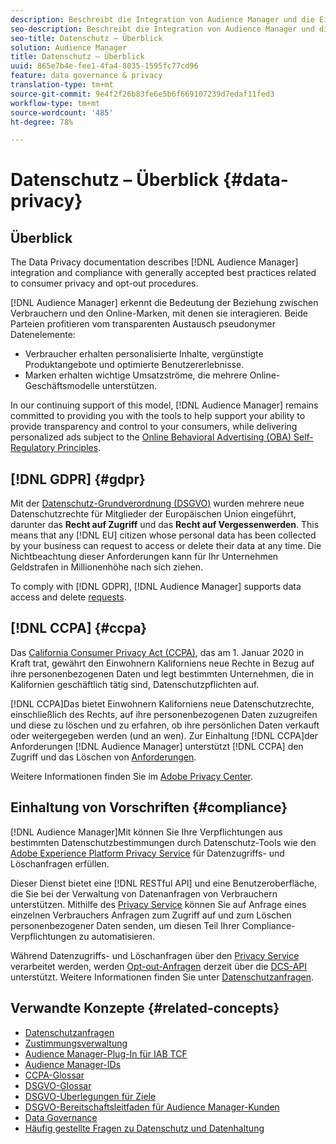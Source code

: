 ```yaml
---
description: Beschreibt die Integration von Audience Manager und die Einhaltung allgemein anerkannter Best Practices in Bezug auf Verbraucherschutz und Opt-out-Verfahren.
seo-description: Beschreibt die Integration von Audience Manager und die Einhaltung allgemein anerkannter Best Practices in Bezug auf Verbraucherschutz und Opt-out-Verfahren.
seo-title: Datenschutz – Überblick
solution: Audience Manager
title: Datenschutz – Überblick
uuid: 865e7b4e-fee1-4fa4-8035-1595fc77cd96
feature: data governance & privacy
translation-type: tm+mt
source-git-commit: 9e4f2f26b83fe6e5b6f669107239d7edaf11fed3
workflow-type: tm+mt
source-wordcount: '485'
ht-degree: 78%

---
```



# Datenschutz – Überblick {#data-privacy}

## Überblick

The Data Privacy documentation describes [!DNL Audience Manager] integration and compliance with generally accepted best practices related to consumer privacy and opt-out procedures.

[!DNL Audience Manager] erkennt die Bedeutung der Beziehung zwischen Verbrauchern und den Online-Marken, mit denen sie interagieren. Beide Parteien profitieren vom transparenten Austausch pseudonymer Datenelemente:

* Verbraucher erhalten personalisierte Inhalte, vergünstigte Produktangebote und optimierte Benutzererlebnisse.
* Marken erhalten wichtige Umsatzströme, die mehrere Online-Geschäftsmodelle unterstützen.

In our continuing support of this model, [!DNL Audience Manager] remains committed to providing you with the tools to help support your ability to provide  transparency and control to your consumers, while delivering personalized ads subject to the [Online Behavioral Advertising (OBA) Self-Regulatory Principles](https://www.iab.com/news/self-regulatory-principles-for-online-behavioral-advertising/).

## [!DNL GDPR] {#gdpr}

Mit der [Datenschutz-Grundverordnung (DSGVO)](https://eugdpr.org/) wurden mehrere neue Datenschutzrechte für Mitglieder der Europäischen Union eingeführt, darunter das **Recht auf Zugriff** und das **Recht auf Vergessenwerden**. This means that any [!DNL EU] citizen whose personal data has been collected by your business can request to access or delete their data at any time. Die Nichtbeachtung dieser Anforderungen kann für Ihr Unternehmen Geldstrafen in Millionenhöhe nach sich ziehen.

To comply with [!DNL GDPR], [!DNL Audience Manager] supports data access and delete [requests](data-privacy-requests.md).

## [!DNL CCPA] {#ccpa}

Das [California Consumer Privacy Act (CCPA)](https://www.caprivacy.org/about), das am 1. Januar 2020 in Kraft trat, gewährt den Einwohnern Kaliforniens neue Rechte in Bezug auf ihre personenbezogenen Daten und legt bestimmten Unternehmen, die in Kalifornien geschäftlich tätig sind, Datenschutzpflichten auf.

[!DNL CCPA]Das bietet Einwohnern Kaliforniens neue Datenschutzrechte, einschließlich des Rechts, auf ihre personenbezogenen Daten zuzugreifen und diese zu löschen und zu erfahren, ob ihre persönlichen Daten verkauft oder weitergegeben werden (und an wen). Zur Einhaltung [!DNL CCPA]der Anforderungen [!DNL Audience Manager] unterstützt [!DNL CCPA] den Zugriff und das Löschen von [Anforderungen](data-privacy-requests.md).

Weitere Informationen finden Sie im [Adobe Privacy Center](https://www.adobe.com/de/privacy/opt-out.html).

## Einhaltung von Vorschriften {#compliance}

[!DNL Audience Manager]Mit können Sie Ihre Verpflichtungen aus bestimmten Datenschutzbestimmungen durch Datenschutz-Tools wie den [Adobe Experience Platform Privacy Service](https://docs.adobe.com/content/help/de-DE/experience-platform/privacy/home.html) für Datenzugriffs- und Löschanfragen erfüllen.

Dieser Dienst bietet eine [!DNL RESTful API] und eine Benutzeroberfläche, die Sie bei der Verwaltung von Datenanfragen von Verbrauchern unterstützen. Mithilfe des [Privacy Service](https://docs.adobe.com/content/help/de-DE/experience-platform/privacy/home.html) können Sie auf Anfrage eines einzelnen Verbrauchers Anfragen zum Zugriff auf und zum Löschen personenbezogener Daten senden, um diesen Teil Ihrer Compliance-Verpflichtungen zu automatisieren.

Während Datenzugriffs- und Löschanfragen über den [Privacy Service](https://docs.adobe.com/content/help/de-DE/experience-platform/privacy/home.html) verarbeitet werden, werden [Opt-out-Anfragen](data-privacy-requests.md#opt-out-requests) derzeit über die [DCS-API](../../api/dcs-intro/dcs-api-reference/dcs-api-reference-overview.md) unterstützt. Weitere Informationen finden Sie unter [Datenschutzanfragen](data-privacy-requests.md).

## Verwandte Konzepte {#related-concepts}

* [Datenschutzanfragen](data-privacy-requests.md)
* [Zustimmungsverwaltung](data-privacy-consent.md)
* [Audience Manager-Plug-In für IAB TCF](aam-iab-plugin.md)
* [Audience Manager-IDs](data-privacy-ids.md)
* [CCPA-Glossar](aam-ccpa-glossary.md)
* [DSGVO-Glossar](aam-gdpr-glossary.md)
* [DSGVO-Überlegungen für Ziele](aam-gdpr-partners.md)
* [DSGVO-Bereitschaftsleitfaden für Audience Manager-Kunden](aam-gdpr-readiness.md)
* [Data Governance](data-governance.md)
* [Häufig gestellte Fragen zu Datenschutz und Datenhaltung](../../faq/faq-privacy.md)